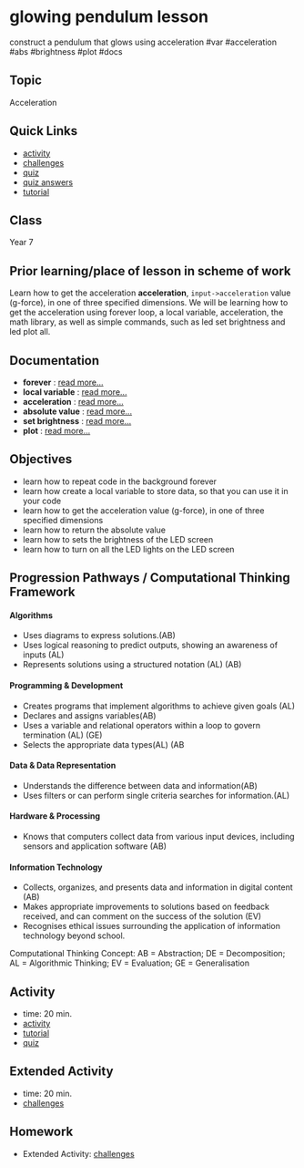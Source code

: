 # glowing pendulum lesson

construct a pendulum that glows using acceleration #var #acceleration #abs #brightness #plot #docs

## Topic

Acceleration

## Quick Links

* [activity](/microbit/lessons/glowing-pendulum/activity)
* [challenges](/microbit/lessons/glowing-pendulum/challenges)
* [quiz](/microbit/lessons/glowing-pendulum/quiz)
* [quiz answers](/microbit/lessons/glowing-pendulum/quiz-answers)
* [tutorial](/microbit/lessons/glowing-pendulum/tutorial)

## Class

Year 7

## Prior learning/place of lesson in scheme of work

Learn how to get the acceleration **acceleration**, `input->acceleration` value (g-force), in one of three specified dimensions. We will be learning how to get the acceleration using forever loop, a local variable, acceleration, the math library, as well as simple commands, such as led set brightness and led plot all.

## Documentation

* **forever** : [read more...](/microbit/reference/basic/forever)
* **local variable** : [read more...](/microbit/reference/variables/var)
* **acceleration** : [read more...](/microbit/reference/input/acceleration)
* **absolute value** : [read more...](/microbit/js/math)
* **set brightness** : [read more...](/microbit/reference/led/set-brightness)
* **plot** : [read more...](/microbit/reference/led/set-brightness)

## Objectives

* learn how to repeat code in the background forever
* learn how create a local variable to store data, so that you can use it in your code
* learn how to get the acceleration value (g-force), in one of three specified dimensions
* learn how to return the absolute value
* learn how to sets the brightness of the LED screen
* learn how to turn on all the LED lights on the LED screen

## Progression Pathways / Computational Thinking Framework

#### Algorithms

* Uses diagrams to express solutions.(AB)
*  Uses logical reasoning to predict  outputs, showing an awareness of inputs (AL)
* Represents solutions using a structured notation (AL) (AB)

#### Programming & Development

* Creates programs that implement algorithms to achieve given goals (AL)
*  Declares and assigns variables(AB)
* Uses a variable and relational operators within a loop to govern termination (AL) (GE)
* Selects the appropriate data types(AL) (AB

#### Data & Data Representation

* Understands the difference between data and information(AB)
* Uses filters or can perform single criteria searches for information.(AL)

#### Hardware & Processing

* Knows that computers collect data from various input devices, including sensors and application software (AB)

#### Information Technology

* Collects, organizes, and presents data and information in digital content (AB)
* Makes appropriate improvements to solutions based on feedback received, and can comment on the success of the solution (EV)
* Recognises ethical issues surrounding the application of information technology beyond school.

Computational Thinking Concept: AB = Abstraction; DE = Decomposition; AL = Algorithmic Thinking; EV = Evaluation; GE = Generalisation

## Activity

* time: 20 min.
* [activity](/microbit/lessons/glowing-pendulum/activity)
* [tutorial](/microbit/lessons/glowing-pendulum/tutorial)
* [quiz](/microbit/lessons/glowing-pendulum/quiz)

## Extended Activity

* time: 20 min.
* [challenges](/microbit/lessons/glowing-pendulum/challenges)

## Homework

* Extended Activity: [challenges](/microbit/lessons/glowing-pendulum/challenges)

